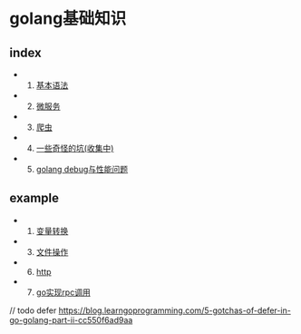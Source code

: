 # golang基础知识
## index
- 1. [基本语法](./base.md)
- 2. [微服务](./micr/README.md)
- 3. [爬虫](./crawler/README.md)
- 4. [一些奇怪的坑(收集中)](./strange/README.md)
- 5. [golang debug与性能问题](./debug/README.md)

## example
- 1. [变量转换](./01variable/convert/README.md)
- 3. [文件操作](./02file/.)
- 6. [http](./http/README.md)
- 7. [go实现rpc调用](./rpc/README.md)


// todo defer https://blog.learngoprogramming.com/5-gotchas-of-defer-in-go-golang-part-ii-cc550f6ad9aa